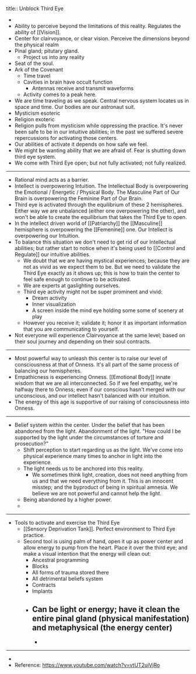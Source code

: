 title:: Unblock Third Eye

-
- Ability to perceive beyond the limitations of this reality. Regulates the ability of [[Vision]].
- Center for clairvoyance, or clear vision. Perceive the dimensions beyond the physical realm
- Pinal gland; pitutary gland.
	- Project us into any reality
- Seat of the soul.
- Ark of the Covenant
	- Time travel
	- Cavities in brain have occult function
		- Antennas receive and transmit waveforms
	- Activity comes to a peak here.
- We are time traveling as we speak. Central nervous system locates us in space and time. Our bodies are our astronaut suit.
- Mysticism esoteric
- Religion exoteric
- Religion pulls from mysticism while oppressing the practice. It's never been safe to be in our intuitive abilities; in the past we suffered severe repercussions for activating those centers.
- Our abilities of activate it depends on how safe we feel.
- We might be wanting ability that we are afraid of. Fear is shutting down third eye system.
- We come with Third Eye open; but not fully activated; not fully realized.
- ---
- Rational mind acts as a barrier.
- Intellect is overpowering Intuition. The Intellectual Body is overpowering the Emotional / Energetic / Physical Body. The Masculine Part of Our Brain is overpowering the Feminine Part of Our Brain.
- Third eye is activated through the equilibrium of these 2 hemispheres. Either way we are unbalanced (either one overpowering the other), and won't be able to create the equilibrium that takes the Third Eye to open.
- In the intellect driven world of [[Patriarchy]] the [[Masculine]] hemisphere is overpowering the [[Femenine]] one. Our Intellect is overpowering our Intuition.
- To balance this situation we don't need to get rid of our Intellectual abilities; but rather start to notice when it's being used to [[Control and Regulate]] our intuitive abilities.
	- We doubt that we are having mystical experiences; because they are not as vivid as we expect them to be. But we need to validate the Third Eye exactly as it shows up; this is how to train the center to feel safe enough to continue to be activated.
	- We are experts at gaslighting ourselves.
	- Third eye activity might not be super prominent and vivid:
		- Dream activity
		- Inner visualization
		- A screen inside the mind eye holding some some of scenery at play
	- However you receive it; validate it; honor it as important information that you are communicating to yourself.
- Not everyone will experience Clairvoyance at the same level; based on their soul journey and depending on their soul contracts.
- -----
- Most powerful way to unleash this center is to raise our level of consciousness at that of Onness.  It's all part of the same process of balancing our hemispheres.
- Empathicness is experiencing Onness. [[Emotional Body]] innate wisdom that we are all interconnected. So if we feel empathy, we're halfway there to Onness; even if our conscious hasn't merged with our unconscious, and our intellect hasn't balanced with our intuition.
- The energy of this age is supportive of our raising of consciousness into Onness.
- ---
- Belief system within the center. Under the belief that has been abandoned from the light. Abandonment of the light. "How could I be supported by the light under the circumstances of torture and prosecution?"
	- Shift perception to start regarding us as the light. We've come into physical experience many times to anchor in light into the experience.
	- The light needs us to be anchored into this reality.
		- We sometimes think light, creation, does not need anything from us and that we need everything from it. This is an innocent misstep; and the byproduct of being in spiritual amnesia. We believe we are not powerful and cannot help the light.
	- Being abandoned by a higher power.
	-
- ----
- Tools to activate and exercise the Third Eye
	- [[Sensory Deprivation Tank]]. Perfect environment to Third Eye practice.
	- Second tool is using palm of hand, open it up as power center and allow energy to pump from the heart. Place it over the third eye; and make a visual intention that the energy will clean out:
		- Ancestral programming
		- Blocks
		- All forms of trauma stored there
		- All detrimental beliefs system
		- Contracts
		- Implants
		- Can be light or energy; have it clean the entire pinal gland (physical manifestation) and metaphysical (the energy center)
			-
			-
- ---
-
- Reference: https://www.youtube.com/watch?v=vtUT2ujVjRo